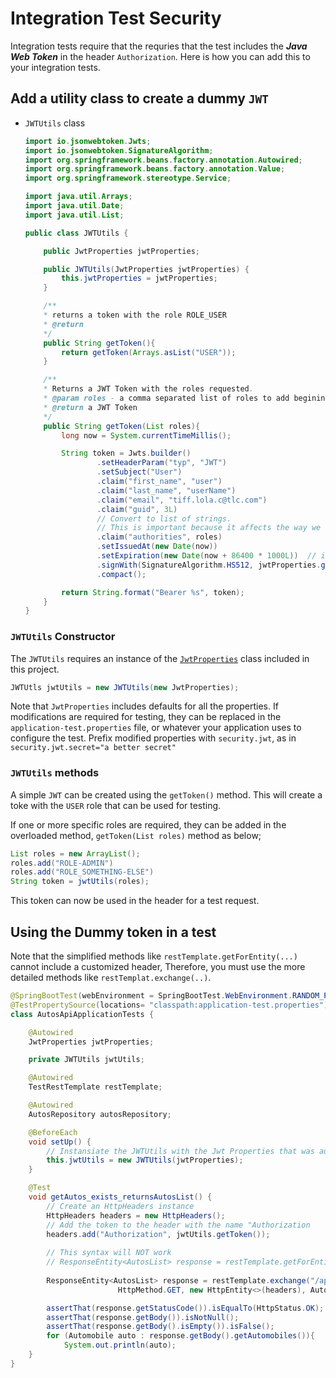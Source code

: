 # Integration Test Security 

Integration tests require that the requries that the test includes the ***Java Web Token*** in the header `Authorization`.  Here is how you can add this to your integration tests.

## Add a utility class to create a dummy `JWT`
- `JWTUtils` class 
    ```java
    import io.jsonwebtoken.Jwts;
    import io.jsonwebtoken.SignatureAlgorithm;
    import org.springframework.beans.factory.annotation.Autowired;
    import org.springframework.beans.factory.annotation.Value;
    import org.springframework.stereotype.Service;

    import java.util.Arrays;
    import java.util.Date;
    import java.util.List;

    public class JWTUtils {

        public JwtProperties jwtProperties;

        public JWTUtils(JwtProperties jwtProperties) {
            this.jwtProperties = jwtProperties;
        }

        /**
        * returns a token with the role ROLE_USER
        * @return
        */
        public String getToken(){
            return getToken(Arrays.asList("USER"));
        }

        /**
        * Returns a JWT Token with the roles requested.
        * @param roles - a comma separated list of roles to add begining with @code ROLE_
        * @return a JWT Token
        */
        public String getToken(List roles){
            long now = System.currentTimeMillis();

            String token = Jwts.builder()
                    .setHeaderParam("typ", "JWT")
                    .setSubject("User")
                    .claim("first_name", "user")
                    .claim("last_name", "userName")
                    .claim("email", "tiff.lola.c@tlc.com")
                    .claim("guid", 3L)
                    // Convert to list of strings.
                    // This is important because it affects the way we get them back in the Gateway.
                    .claim("authorities", roles)
                    .setIssuedAt(new Date(now))
                    .setExpiration(new Date(now + 86400 * 1000L))  // in milliseconds
                    .signWith(SignatureAlgorithm.HS512, jwtProperties.getSecret().getBytes())
                    .compact();

            return String.format("Bearer %s", token);
        }
    }
    ```
### `JWTUtils` Constructor

The `JWTUtils` requires an instance of the [`JwtProperties`](/src/java/com/galvanize/security/JwtProperties.java) class included in this project.

```java 
JWTUtls jwtUtils = new JWTUtils(new JwtProperties);
```

Note that `JwtProperties` includes defaults for all the properties.  If modifications are required for testing, they can be replaced in the `application-test.properties` file, or whatever your application uses to configure the test.  Prefix modified properties with `security.jwt`, as in `security.jwt.secret="a better secret"`

### `JWTUtils` methods 

A simple `JWT` can be created using the `getToken()` method.  This will create a toke with the `USER` role that can be used for testing.

If one or more specific roles are required, they can be added in the overloaded method, `getToken(List roles)` method as below;

```java 
List roles = new ArrayList();
roles.add("ROLE-ADMIN")
roles.add("ROLE_SOMETHING-ELSE")
String token = jwtUtils(roles);
```

This token can now be used in the header for a test request.

## Using the Dummy token in a test 

Note that the simplified methods like `restTemplate.getForEntity(...)` cannot include a customized header, Therefore, you must use the more detailed methods like `restTemplat.exchange(..)`.

```java 
@SpringBootTest(webEnvironment = SpringBootTest.WebEnvironment.RANDOM_PORT)
@TestPropertySource(locations= "classpath:application-test.properties")
class AutosApiApplicationTests {

    @Autowired
    JwtProperties jwtProperties;

    private JWTUtils jwtUtils;

    @Autowired
    TestRestTemplate restTemplate;

    @Autowired
    AutosRepository autosRepository;

    @BeforeEach
    void setUp() {
        // Instansiate the JWTUtils with the Jwt Properties that was autowired above
        this.jwtUtils = new JWTUtils(jwtProperties);
    }

    @Test
    void getAutos_exists_returnsAutosList() {
        // Create an HttpHeaders instance
        HttpHeaders headers = new HttpHeaders();
        // Add the token to the header with the name "Authorization
        headers.add("Authorization", jwtUtils.getToken());
        
        // This syntax will NOT work
        // ResponseEntity<AutosList> response = restTemplate.getForEntity("/api/autos",         AutosList.class);
        
        ResponseEntity<AutosList> response = restTemplate.exchange("/api/autos", 
                        HttpMethod.GET, new HttpEntity<>(headers), AutosList.class);

        assertThat(response.getStatusCode()).isEqualTo(HttpStatus.OK);
        assertThat(response.getBody()).isNotNull();
        assertThat(response.getBody().isEmpty()).isFalse();
        for (Automobile auto : response.getBody().getAutomobiles()){
            System.out.println(auto);
    }
}

```